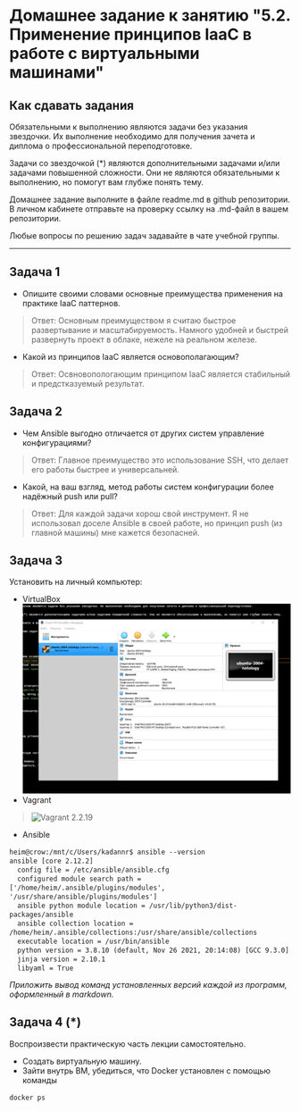 
# Домашнее задание к занятию "5.2. Применение принципов IaaC в работе с виртуальными машинами"

## Как сдавать задания

Обязательными к выполнению являются задачи без указания звездочки. Их выполнение необходимо для получения зачета и диплома о профессиональной переподготовке.

Задачи со звездочкой (*) являются дополнительными задачами и/или задачами повышенной сложности. Они не являются обязательными к выполнению, но помогут вам глубже понять тему.

Домашнее задание выполните в файле readme.md в github репозитории. В личном кабинете отправьте на проверку ссылку на .md-файл в вашем репозитории.

Любые вопросы по решению задач задавайте в чате учебной группы.

---

## Задача 1

- Опишите своими словами основные преимущества применения на практике IaaC паттернов.
> Ответ: Основным преимуществом я считаю быстрое развертывание и масштабируемость. Намного удобней и быстрей развернуть проект в облаке, нежеле на реальном железе. 
- Какой из принципов IaaC является основополагающим?
> Ответ: Освновопологающим принципом IaaC является стабильный и предстказуемый результат.

## Задача 2

- Чем Ansible выгодно отличается от других систем управление конфигурациями?
> Ответ: Главное преимущество это использование SSH, что делает его работы быстрее и универсальней.
- Какой, на ваш взгляд, метод работы систем конфигурации более надёжный push или pull?
> Ответ: Для каждой задачи хорош свой инструмент. Я не использовал доселе Ansible в своей работе, но принцип push (из главной машины) мне кажется безопасней.
## Задача 3

Установить на личный компьютер:

- VirtualBox
![Версия 6.1.30 r148432 (Qt5.6.2)](https://github.com/kadannrheim/devops-netology/blob/main/virt-homeworks/screenshots/05-virt-02-iaac-vb1.png?raw=true, "Версия 6.1.30 r148432 (Qt5.6.2)")
- Vagrant
> ![Vagrant 2.2.19](https://github.com/kadannrheim/devops-netology/blob/main/virt-homeworks/screenshots/05-virt-02-iaac-vg1.png?raw=true, "PS D:\vm\vagrant> vagrant -v
Vagrant 2.2.19")
- Ansible
```
heim@crow:/mnt/c/Users/kadannr$ ansible --version
ansible [core 2.12.2]
  config file = /etc/ansible/ansible.cfg
  configured module search path = ['/home/heim/.ansible/plugins/modules', '/usr/share/ansible/plugins/modules']
  ansible python module location = /usr/lib/python3/dist-packages/ansible
  ansible collection location = /home/heim/.ansible/collections:/usr/share/ansible/collections
  executable location = /usr/bin/ansible
  python version = 3.8.10 (default, Nov 26 2021, 20:14:08) [GCC 9.3.0]
  jinja version = 2.10.1
  libyaml = True
```
*Приложить вывод команд установленных версий каждой из программ, оформленный в markdown.*

## Задача 4 (*)

Воспроизвести практическую часть лекции самостоятельно.

- Создать виртуальную машину.
- Зайти внутрь ВМ, убедиться, что Docker установлен с помощью команды
```
docker ps
```